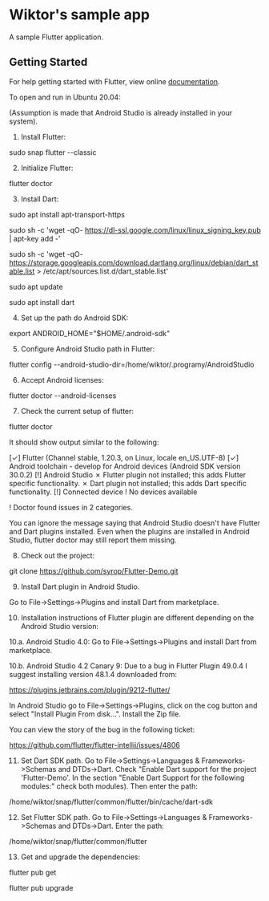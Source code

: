 # Wiktor's sample app

A sample Flutter application.

## Getting Started

For help getting started with Flutter, view online
[documentation](https://flutter.io/).

To open and run in Ubuntu 20.04:

(Assumption is made that Android Studio is already installed in your system).

1. Install Flutter: 

sudo snap flutter --classic

2. Initialize Flutter:

flutter doctor

3. Install Dart:

sudo apt install apt-transport-https

sudo sh -c 'wget -qO- https://dl-ssl.google.com/linux/linux_signing_key.pub | apt-key add -'

sudo sh -c 'wget -qO- https://storage.googleapis.com/download.dartlang.org/linux/debian/dart_stable.list > /etc/apt/sources.list.d/dart_stable.list'

sudo apt update

sudo apt install dart

4. Set up the path do Android SDK:

export ANDROID_HOME="$HOME/.android-sdk"

5. Configure Android Studio path in Flutter:

flutter config --android-studio-dir=/home/wiktor/.programy/AndroidStudio

6. Accept Android licenses:

flutter doctor --android-licenses

7. Check the current setup of flutter:

flutter doctor

It should show output similar to the following:

[✓] Flutter (Channel stable, 1.20.3, on Linux, locale en_US.UTF-8)
[✓] Android toolchain - develop for Android devices (Android SDK version 30.0.2)
[!] Android Studio
    ✗ Flutter plugin not installed; this adds Flutter specific functionality.
    ✗ Dart plugin not installed; this adds Dart specific functionality.
[!] Connected device
    ! No devices available

! Doctor found issues in 2 categories.

You can ignore the message saying that Android Studio doesn't have Flutter and Dart plugins installed. Even when the plugins are installed in Android Studio, flutter doctor may still report them missing.

8. Check out the project:

git clone https://github.com/syrop/Flutter-Demo.git

9. Install Dart plugin in Android Studio.

Go to File->Settings->Plugins and install Dart from marketplace.

10. Installation instructions of Flutter plugin are different depending on the Android Studio version:

10.a. Android Studio 4.0: Go to File->Settings->Plugins and install Dart from marketplace.

10.b. Android Studio 4.2 Canary 9: Due to a bug in Flutter Plugin 49.0.4 I suggest installing version 48.1.4 downloaded from:

https://plugins.jetbrains.com/plugin/9212-flutter/

In Android Studio go to File->Settings->Plugins, click on the cog button and select "Install Plugin From disk...". Install the Zip file.

You can view the story of the bug in the following ticket:

https://github.com/flutter/flutter-intellij/issues/4806

11. Set Dart SDK path. Go to File->Settings->Languages & Frameworks->Schemas and DTDs->Dart. Check "Enable Dart support for the project 'Flutter-Demo'. In the section "Enable Dart Support for the following modules:" check both modules). Then enter the path:

/home/wiktor/snap/flutter/common/flutter/bin/cache/dart-sdk

12. Set Flutter SDK path. Go to File->Settings->Languages & Frameworks->Schemas and DTDs->Dart. Enter the path:

/home/wiktor/snap/flutter/common/flutter

13. Get and upgrade the dependencies:

flutter pub get

flutter pub upgrade
